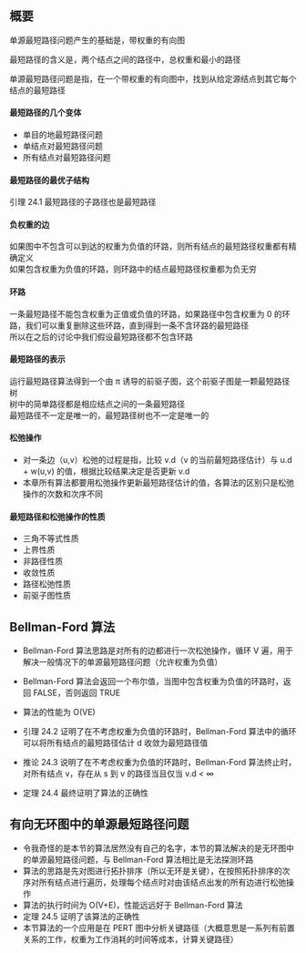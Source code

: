 ## 概要

单源最短路径问题产生的基础是，带权重的有向图  

最短路径的含义是，两个结点之间的路径中，总权重和最小的路径  

单源最短路径问题是指，在一个带权重的有向图中，找到从给定源结点到其它每个结点的最短路径  

#### 最短路径的几个变体

* 单目的地最短路径问题  
* 单结点对最短路径问题  
* 所有结点对最短路径问题  

#### 最短路径的最优子结构  

引理 24.1 最短路径的子路径也是最短路径  

#### 负权重的边  

如果图中不包含可以到达的权重为负值的环路，则所有结点的最短路径权重都有精确定义  
如果包含权重为负值的环路，则环路中的结点最短路径权重都为负无穷

#### 环路

一条最短路径不能包含权重为正值或负值的环路，如果路径中包含权重为 0 的环路，我们可以重复删除这些环路，直到得到一条不含环路的最短路径  
所以在之后的讨论中我们假设最短路径都不包含环路

#### 最短路径的表示

运行最短路径算法得到一个由 π 诱导的前驱子图，这个前驱子图是一颗最短路径树  
树中的简单路径都是相应结点之间的一条最短路径  
最短路径不一定是唯一的，最短路径树也不一定是唯一的  

#### 松弛操作

* 对一条边（u,v）松弛的过程是指，比较 v.d（v 的当前最短路径估计）与 u.d + w(u,v) 的值，根据比较结果决定是否更新 v.d  
* 本章所有算法都要用松弛操作更新最短路径估计的值，各算法的区别只是松弛操作的次数和次序不同  

#### 最短路径和松弛操作的性质

* 三角不等式性质
* 上界性质
* 非路径性质
* 收敛性质
* 路径松弛性质
* 前驱子图性质

## Bellman-Ford 算法

* Bellman-Ford 算法思路是对所有的边都进行一次松弛操作，循环 V 遍，用于解决一般情况下的单源最短路径问题（允许权重为负值）  
* Bellman-Ford 算法会返回一个布尔值，当图中包含权重为负值的环路时，返回 FALSE，否则返回 TRUE  
* 算法的性能为 O(VE)  

* 引理 24.2 证明了在不考虑权重为负值的环路时，Bellman-Ford 算法中的循环可以将所有结点的最短路径估计 d 收敛为最短路径值  
* 推论 24.3 说明了在不考虑权重为负值的环路时，Bellman-Ford 算法终止时，对所有结点 v，存在从 s 到 v 的路径当且仅当 v.d < ∞  
* 定理 24.4 最终证明了算法的正确性  

## 有向无环图中的单源最短路径问题

* 令我奇怪的是本节的算法居然没有自己的名字，本节的算法解决的是无环图中的单源最短路径问题，与 Bellman-Ford 算法相比是无法探测环路  
* 算法的思路是先对图进行拓扑排序（所以无环是关键），在按照拓扑排序的次序对所有结点进行遍历，处理每个结点时对由该结点出发的所有边进行松弛操作  
* 算法的执行时间为 O(V+E)，性能远远好于 Bellman-Ford 算法  
* 定理 24.5 证明了该算法的正确性  
* 本节算法的一个应用是在 PERT 图中分析关键路径（大概意思是一系列有前置关系的工作，权重为工作消耗的时间等成本，计算关键路径）  


